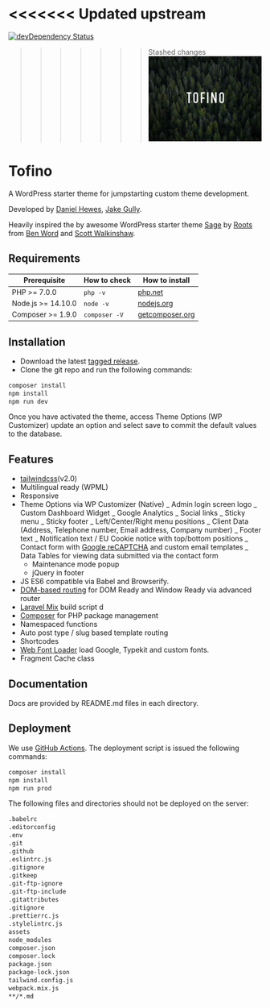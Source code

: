 # <<<<<<< Updated upstream

[![devDependency Status](https://david-dm.org/creativedotdesign/tofino/dev-status.svg)](https://david-dm.org/creativedotdesign/tofino#info=devDependencies)

> > > > > > > Stashed changes
> > > > > > > <img src="https://raw.githubusercontent.com/creativedotdesign/tofino/master/screenshot.png" alt="Tofino" width="500">

# Tofino

A WordPress starter theme for jumpstarting custom theme development.

Developed by [Daniel Hewes](https://github.com/danimalweb), [Jake Gully](https://github.com/mrchimp).

Heavily inspired the by awesome WordPress starter theme [Sage](https://github.com/roots/sage) by [Roots](https://github.com/roots) from [Ben Word](https://github.com/retlehs) and [Scott Walkinshaw](https://github.com/swalkinshaw).

## Requirements

| Prerequisite       | How to check  | How to install                                  |
| ------------------ | ------------- | ----------------------------------------------- |
| PHP >= 7.0.0       | `php -v`      | [php.net](http://php.net/manual/en/install.php) |
| Node.js >= 14.10.0 | `node -v`     | [nodejs.org](http://nodejs.org/)                |
| Composer >= 1.9.0  | `composer -V` | [getcomposer.org](http://getcomposer.org)       |

## Installation

- Download the latest [tagged release](https://github.com/creativedotdesign/tofino/releases).
- Clone the git repo and run the following commands:

```
composer install
npm install
npm run dev
```

Once you have activated the theme, access Theme Options (WP Customizer) update an option and select save to commit the default values to the database.

## Features

- [tailwindcss](http://tailwindcss.com/)(v2.0)
- Multilingual ready (WPML)
- Responsive
- Theme Options via WP Customizer (Native)
  _ Admin login screen logo
  _ Custom Dashboard Widget
  _ Google Analytics
  _ Social links
  _ Sticky menu
  _ Sticky footer
  _ Left/Center/Right menu positions
  _ Client Data (Address, Telephone number, Email address, Company number)
  _ Footer text
  _ Notification text / EU Cookie notice with top/bottom positions
  _ Contact form with [Google reCAPTCHA](https://www.google.com/recaptcha) and custom email templates
  _ Data Tables for viewing data submitted via the contact form
  - Maintenance mode popup
  - jQuery in footer
- JS ES6 compatible via Babel and Browserify.
- [DOM-based routing](http://goo.gl/EUTi53) for DOM Ready and Window Ready via advanced router
- [Laravel Mix](https://laravel-mix.com/) build script d
- [Composer](https://getcomposer.org/) for PHP package management
- Namespaced functions
- Auto post type / slug based template routing
- Shortcodes
- [Web Font Loader](https://github.com/typekit/webfontloader) load Google, Typekit and custom fonts.
- Fragment Cache class

## Documentation

Docs are provided by README.md files in each directory.

## Deployment

We use [GitHub Actions](https://github.com/features/actions). The deployment script is issued the following commands:

```
composer install
npm install
npm run prod
```

The following files and directories should not be deployed on the server:

```
.babelrc
.editorconfig
.env
.git
.github
.eslintrc.js
.gitignore
.gitkeep
.git-ftp-ignore
.git-ftp-include
.gitattributes
.gitignore
.prettierrc.js
.stylelintrc.js
assets
node_modules
composer.json
composer.lock
package.json
package-lock.json
tailwind.config.js
webpack.mix.js
**/*.md
```
